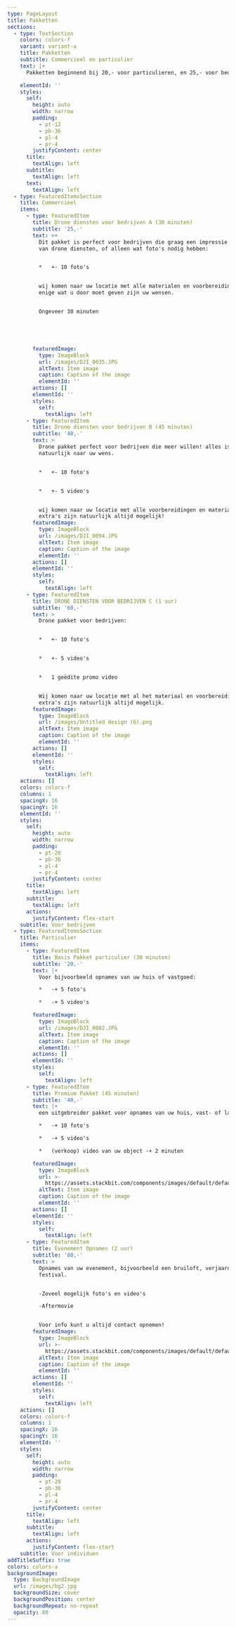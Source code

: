 ```yaml
---
type: PageLayout
title: Pakketten
sections:
  - type: TextSection
    colors: colors-f
    variant: variant-a
    title: Pakketten
    subtitle: Commercieel en particulier
    text: |+
      Pakketten beginnend bij 20,- voor particulieren, en 25,- voor bedrijven.

    elementId: ''
    styles:
      self:
        height: auto
        width: narrow
        padding:
          - pt-12
          - pb-36
          - pl-4
          - pr-4
        justifyContent: center
      title:
        textAlign: left
      subtitle:
        textAlign: left
      text:
        textAlign: left
  - type: FeaturedItemsSection
    title: Commercieel
    items:
      - type: FeaturedItem
        title: Drone diensten voor bedrijven A (30 minuten)
        subtitle: '25,-'
        text: >+
          Dit pakket is perfect voor bedrijven die graag een impressie willen
          van drone diensten, of alleen wat foto's nodig hebben:


          *   +- 10 foto's


          wij komen naar uw locatie met alle materialen en voorbereidingen, het
          enige wat u door moet geven zijn uw wensen. 


          Ongeveer 30 minuten





        featuredImage:
          type: ImageBlock
          url: /images/DJI_0035.JPG
          altText: Item image
          caption: Caption of the image
          elementId: ''
        actions: []
        elementId: ''
        styles:
          self:
            textAlign: left
      - type: FeaturedItem
        title: Drone diensten voor bedrijven B (45 minuten)
        subtitle: '40,-'
        text: >
          Drone pakket perfect voor bedrijven die meer willen! alles is
          natuurlijk naar uw wens. 


          *   +- 10 foto's


          *   +- 5 video's


          wij komen naar uw locatie met alle voorbereidingen en materialen,
          extra's zijn natuurlijk altijd mogelijk!
        featuredImage:
          type: ImageBlock
          url: /images/DJI_0094.JPG
          altText: Item image
          caption: Caption of the image
          elementId: ''
        actions: []
        elementId: ''
        styles:
          self:
            textAlign: left
      - type: FeaturedItem
        title: DRONE DIENSTEN VOOR BEDRIJVEN C (1 uur)
        subtitle: '60,-'
        text: >
          Drone pakket voor bedrijven:


          *   +- 10 foto's


          *   +- 5 video's


          *   1 geëdite promo video


          Wij komen naar uw locatie met al het materiaal en voorbereidingen!
          extra's zijn natuurlijk altijd mogelijk.
        featuredImage:
          type: ImageBlock
          url: /images/Untitled design (6).png
          altText: Item image
          caption: Caption of the image
          elementId: ''
        actions: []
        elementId: ''
        styles:
          self:
            textAlign: left
    actions: []
    colors: colors-f
    columns: 1
    spacingX: 16
    spacingY: 16
    elementId: ''
    styles:
      self:
        height: auto
        width: narrow
        padding:
          - pt-28
          - pb-36
          - pl-4
          - pr-4
        justifyContent: center
      title:
        textAlign: left
      subtitle:
        textAlign: left
      actions:
        justifyContent: flex-start
    subtitle: Voor bedrijven
  - type: FeaturedItemsSection
    title: Particulier
    items:
      - type: FeaturedItem
        title: Basis Pakket particulier (30 minuten)
        subtitle: '20,-'
        text: |+
          Voor bijvoorbeeld opnames van uw huis of vastgoed:

          *   -+ 5 foto's

          *   -+ 5 video's

        featuredImage:
          type: ImageBlock
          url: /images/DJI_0002.JPG
          altText: Item image
          caption: Caption of the image
          elementId: ''
        actions: []
        elementId: ''
        styles:
          self:
            textAlign: left
      - type: FeaturedItem
        title: Premium Pakket (45 minuten)
        subtitle: '40,-'
        text: |+
          een uitgebreider pakket voor opnames van uw huis, vast- of landgoed.

          *   -+ 10 foto's

          *   -+ 5 video's

          *   (verkoop) video van uw object -+ 2 minuten

        featuredImage:
          type: ImageBlock
          url: >-
            https://assets.stackbit.com/components/images/default/default-image.png
          altText: Item image
          caption: Caption of the image
          elementId: ''
        actions: []
        elementId: ''
        styles:
          self:
            textAlign: left
      - type: FeaturedItem
        title: Evenement Opnames (2 uur)
        subtitle: '80,-'
        text: >
          Opnames van uw evenement, bijvoorbeeld een bruiloft, verjaardag of
          festival.


          -Zoveel mogelijk foto's en video's

          -Aftermovie


          Voor info kunt u altijd contact opnemen!
        featuredImage:
          type: ImageBlock
          url: >-
            https://assets.stackbit.com/components/images/default/default-image.png
          altText: Item image
          caption: Caption of the image
          elementId: ''
        actions: []
        elementId: ''
        styles:
          self:
            textAlign: left
    actions: []
    colors: colors-f
    columns: 1
    spacingX: 16
    spacingY: 16
    elementId: ''
    styles:
      self:
        height: auto
        width: narrow
        padding:
          - pt-28
          - pb-36
          - pl-4
          - pr-4
        justifyContent: center
      title:
        textAlign: left
      subtitle:
        textAlign: left
      actions:
        justifyContent: flex-start
    subtitle: Voor individuen
addTitleSuffix: true
colors: colors-a
backgroundImage:
  type: BackgroundImage
  url: /images/bg2.jpg
  backgroundSize: cover
  backgroundPosition: center
  backgroundRepeat: no-repeat
  opacity: 80
---
```

